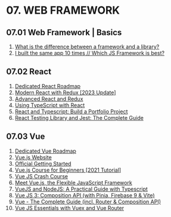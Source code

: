 # 07. WEB FRAMEWORK

## 07.01 Web Framework | Basics

1. [What is the difference between a framework and a library?](https://youtu.be/D_MO9vIRBcA?)
2. [I built the same app 10 times // Which JS Framework is best?](https://youtu.be/cuHDQhDhvPE?si=BgiBcvXxzKVfjwaE)

## 07.02 React

1. [Dedicated React Roadmap](https://roadmap.sh/react)
2. [Modern React with Redux [2023 Update]](https://www.udemy.com/course/react-redux/)
3. [Advanced React and Redux](https://www.udemy.com/course/react-redux-tutorial/)
4. [Using TypeScript with React](https://www.udemy.com/course/react-with-typescript/)
5. [React and Typescript: Build a Portfolio Project](https://www.udemy.com/course/react-and-typescript-build-a-portfolio-project/)
6. [React Testing Library and Jest: The Complete Guide](https://www.udemy.com/course/react-testing-library-and-jest/)

## 07.03 Vue

1. [Dedicated Vue Roadmap](https://roadmap.sh/vue)
2. [Vue.js Website](https://vuejs.org)
3. [Official Getting Started](https://vuejs.org/guide/introduction.html)
4. [Vue.js Course for Beginners [2021 Tutorial]](https://youtu.be/FXpIoQ_rT_c?si=WZa30xE4e-v2iqmr)
5. [Vue JS Crash Course](https://youtu.be/qZXt1Aom3Cs?si=SZRxEGzUzgpfnLZb)
6. [Meet Vue.js, the Flexible JavaScript Framework](https://thenewstack.io/meet-vue-js-flexible-javascript-framework/)
7. [VueJS and NodeJS: A Practical Guide with Typescript](https://www.udemy.com/course/vue-node-admin/)
8. [Vue JS 3: Composition API (with Pinia, Firebase 9 & Vite)](https://www.udemy.com/course/vue-js-3-composition-api/)
9. [Vue - The Complete Guide (incl. Router & Composition API)](https://www.udemy.com/course/vuejs-2-the-complete-guide/)
10. [Vue JS Essentials with Vuex and Vue Router](https://www.udemy.com/course/vue-js-course/)